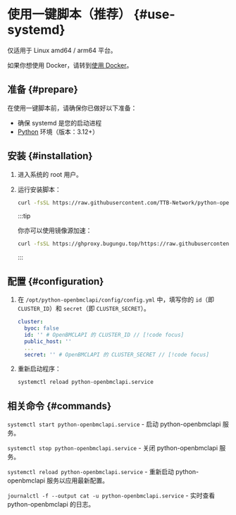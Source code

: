 # 使用一键脚本（推荐） {#use-systemd}

<script setup>
import AsciinemaPlayer from '/components/AsciinemaPlayer.vue'
</script>

仅适用于 Linux amd64 / arm64 平台。

如果你想使用 Docker，请转到[使用 Docker](/docs/getting-started/use-docker)。

## 准备 {#prepare}

在使用一键脚本前，请确保你已做好以下准备：

- 确保 systemd 是您的启动进程
- [Python](https://www.python.org/) 环境（版本：3.12+）

## 安装 {#installation}

1. 进入系统的 root 用户。

2. 运行安装脚本：

    ```sh
    curl -fsSL https://raw.githubusercontent.com/TTB-Network/python-openbmclapi-v2/main/installer/installer.sh | sudo bash -s
    ```

    :::tip

    你亦可以使用镜像源加速：

    ```sh
    curl -fsSL https://ghproxy.bugungu.top/https://raw.githubusercontent.com/TTB-Network/python-openbmclapi-v2/main/installer/installer.sh | sudo bash -s
    ```

    :::
    
    <AsciinemaPlayer
    url="https://asciinema.org/a/698358.cast"
    :options="{
        theme: 'monokai',
        poster: 'npt:21.5',
        cols: 100,
        rows: 30,
        idleTimeLimit: 1,
    }"
    />


## 配置 {#configuration}

1. 在 `/opt/python-openbmclapi/config/config.yml` 中，填写你的 `id`（即 `CLUSTER_ID`）和 `secret`（即 `CLUSTER_SECRET`）。

    ```yml
    cluster:
      byoc: false
      id: '' # OpenBMCLAPI 的 CLUSTER_ID // [!code focus]
      public_host: ''
      ...
      secret: '' # OpenBMCLAPI 的 CLUSTER_SECRET // [!code focus]
    ```

2. 重新启动程序：

    ```sh
    systemctl reload python-openbmclapi.service
    ```

## 相关命令 {#commands}

`systemctl start python-openbmclapi.service` - 启动 python-openbmclapi 服务。

`systemctl stop python-openbmclapi.service` - 关闭 python-openbmclapi 服务。

`systemctl reload python-openbmclapi.service` - 重新启动 python-openbmclapi 服务以应用最新配置。

`journalctl -f --output cat -u python-openbmclapi.service` - 实时查看 python-openbmclapi 的日志。

